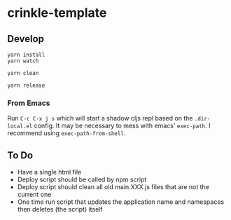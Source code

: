 # crinkle-template

## Develop

``` shell
yarn install
yarn watch
```

``` shell
yarn clean
```

``` shell
yarn release
```
### From Emacs

Run `C-c C-x j s` which will start a shadow cljs repl based on the `.dir-local.el` config. It may be necessary to mess with emacs' `exec-path`. I recommend using `exec-path-from-shell`.

## To Do

- Have a single html file
- Deploy script should be called by npm script
- Deploy script should clean all old main.XXX.js files that are not the current one
- One time run script that updates the application name and namespaces then deletes (the script) itself
